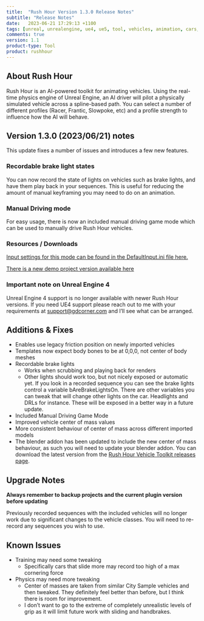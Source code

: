 ```yaml
---
title:  "Rush Hour Version 1.3.0 Release Notes"
subtitle: "Release Notes"
date:   2023-06-21 17:29:13 +1100
tags: [unreal, unrealengine, ue4, ue5, tool, vehicles, animation, cars, animation, rushhour, releasenotes]
comments: true
version: 1.1
product-type: Tool
product: rushhour
---
```


## About Rush Hour

Rush Hour is an AI-powered toolkit for animating vehicles. Using the real-time physics engine of Unreal Engine, an AI driver will pilot a physically simulated vehicle across a spline-based path. You can select a number of different profiles (Racer, Frantic, Slowpoke, etc) and a profile strength to influence how the AI will behave.

## Version 1.3.0 (2023/06/21) notes

This update fixes a number of issues and introduces a few new features.

### Recordable brake light states

You can now record the state of lights on vehicles such as brake lights, and have them play back in your sequences. This is useful for reducing the amount of manual keyframing you may need to do on an animation.

### Manual Driving mode

For easy usage, there is now an included manual driving game mode which can be used to manually drive Rush Hour vehicles.

### Resources / Downloads

[Input settings for this mode can be found in the DefaultInput.ini file here.](https://rushhourresources.s3.amazonaws.com/v1.3.0/DefaultInput.ini)

[There is a new demo project version available here](https://rushhourresources.s3.amazonaws.com/v1.3.0/RH_Chaos_Demo.zip)

### Important note on Unreal Engine 4

Unreal Engine 4 support is no longer available with newer Rush Hour versions. If you need UE4 support please reach out to me with your requirements at [support@gdcorner.com](mailto:support@gdcorner.com) and I’ll see what can be arranged.

## Additions & Fixes

- Enables use legacy friction position on newly imported vehicles
- Templates now expect body bones to be at 0,0,0, not center of body meshes
- Recordable brake lights
  - Works when scrubbing and playing back for renders
  - Other lights should work too, but not nicely exposed or automatic yet. If you look in a recorded sequence you can see the brake lights control a variable bAreBrakeLightsOn. There are other variables you can tweak that will change other lights on the car. Headlights and DRLs for instance. These will be exposed in a better way in a future update.
- Included Manual Driving Game Mode
- Improved vehicle center of mass values
- More consistent behaviour of center of mass across different imported models
- The blender addon has been updated to include the new center of mass behaviour, as such you will need to update your blender addon. You can download the latest version from the [Rush Hour Vehicle Toolkit releases page](https://github.com/GDCorner/RushHourVehicleToolkit/releases).

## Upgrade Notes

**Always remember to backup projects and the current plugin version before updating**

Previously recorded sequences with the included vehicles will no longer work due to significant changes to the vehicle classes. You will need to re-record any sequences you wish to use.

## Known Issues

- Training may need some tweaking
  - Specifically cars that slide more may record too high of a max cornering force
- Physics may need more tweaking
  - Center of masses are taken from similar City Sample vehicles and then tweaked. They definitely feel better than before, but I think there is room for improvement.
  - I don’t want to go to the extreme of completely unrealistic levels of grip as it will limit future work with sliding and handbrakes.
